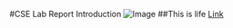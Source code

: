 #CSE Lab Report Introduction
![Image](https://www.google.com/url?sa=i&url=https%3A%2F%2Fcse.ucsd.edu%2Fundergraduate%2Fstudent-opportunities&psig=AOvVaw2E8RMVrH84oyME56yXU1TD&ust=1642127740802000&source=images&cd=vfe&ved=0CAsQjRxqFwoTCJjD8dnYrfUCFQAAAAAdAAAAABAD)
##This is life
[Link](https://www.youtube.com/watch?v=dQw4w9WgXcQ)
